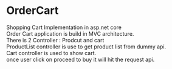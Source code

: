 # OrderCart
Shopping Cart Implementation in asp.net core <br />
Order Cart application is build in MVC architecture. <br />
There is 2 Controller : Prodcut and cart <br />
ProductList controller is use to get product list from dummy api.<br />
Cart controller is used to show cart.  <br />
once user click on proceed to buy it will hit the request api. 

